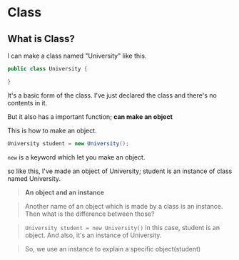# Class

## What is Class?

I can make a class named "University" like this.

```java
public class University {

}
```
It's a basic form of the class. I've just declared the class and there's no contents in it. 

But it also has a important function; **can make an object**


This is how to make an object.
```java
University student = new University();
```
```new``` is a keyword which let you make an object.

so like this, I've made an object of University; student is an instance of class named University.




>**An object and an instance**

>Another name of an object which is made by a class is an instance. Then what is the difference between those?

>```University student = new University()``` in this case, student is an object. And also, it's an instance of University.

>So, we use an instance to explain a specific object(student)
